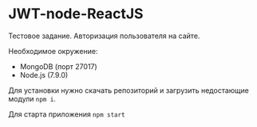 # JWT-node-ReactJS

Тестовое задание. Авторизация пользователя на сайте.

Необходимое окружение:
* MongoDB (порт 27017)
* Node.js (7.9.0)

Для установки нужно скачать репозиторий и загрузить недостающие модули `npm i`.

Для старта приложения `npm start`
